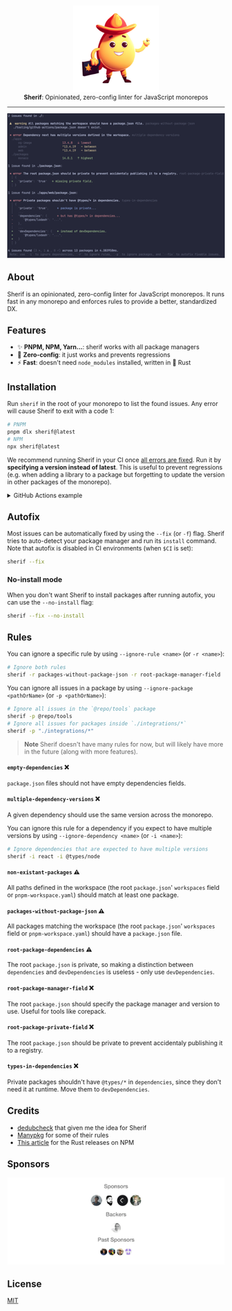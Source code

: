 <p align="center">
  <picture>
    <img alt="" height="200px" src="https://github.com/QuiiBz/sherif/blob/main/assets/logo.png" />
  </picture>
  <br />
  <b>Sherif</b>: Opinionated, zero-config linter for JavaScript monorepos
</p>

---

![Cover](https://github.com/QuiiBz/sherif/blob/main/assets/cover.png)

## About

Sherif is an opinionated, zero-config linter for JavaScript monorepos. It runs fast in any monorepo and enforces rules to provide a better, standardized DX.

## Features

- ✨ **PNPM, NPM, Yarn...**: sherif works with all package managers
- 🔎 **Zero-config**: it just works and prevents regressions
- ⚡ **Fast**: doesn't need `node_modules` installed, written in 🦀 Rust

## Installation

Run `sherif` in the root of your monorepo to list the found issues. Any error will cause Sherif to exit with a code 1:

```bash
# PNPM
pnpm dlx sherif@latest
# NPM
npx sherif@latest
```

We recommend running Sherif in your CI once [all errors are fixed](#autofix). Run it by **specifying a version instead of latest**. This is useful to prevent regressions (e.g. when adding a library to a package but forgetting to update the version in other packages of the monorepo).

<details>

<summary>GitHub Actions example</summary>

```yaml
name: Sherif
on:
  pull_request:
jobs:
  check:
    name: Run Sherif
    runs-on: ubuntu-22.04
    steps:
      - name: Checkout
        uses: actions/checkout@v4
      - uses: actions/setup-node@v3
        with:
          node-version: 20
      - run: npx sherif@0.9.0
```

</details>

## Autofix

Most issues can be automatically fixed by using the `--fix` (or `-f`) flag. Sherif tries to auto-detect your package manager and run its `install` command. Note that autofix is disabled in CI environments (when `$CI` is set):

```bash
sherif --fix
```

### No-install mode

When you don't want Sherif to install packages after running autofix, you can use the `--no-install` flag: 

```bash
sherif --fix --no-install
```

## Rules

You can ignore a specific rule by using `--ignore-rule <name>` (or `-r <name>`):

```bash
# Ignore both rules
sherif -r packages-without-package-json -r root-package-manager-field
```

You can ignore all issues in a package by using `--ignore-package <pathOrName>` (or `-p <pathOrName>`):

```bash
# Ignore all issues in the `@repo/tools` package
sherif -p @repo/tools
# Ignore all issues for packages inside `./integrations/*`
sherif -p "./integrations/*"
```

> **Note**
> Sherif doesn't have many rules for now, but will likely have more in the future (along with more features).

#### `empty-dependencies` ❌

`package.json` files should not have empty dependencies fields.

#### `multiple-dependency-versions` ❌

A given dependency should use the same version across the monorepo.

You can ignore this rule for a dependency if you expect to have multiple versions by using `--ignore-dependency <name>` (or `-i <name>`):

```bash
# Ignore dependencies that are expected to have multiple versions
sherif -i react -i @types/node
```

#### `non-existant-packages` ⚠️

All paths defined in the workspace (the root `package.json`' `workspaces` field or `pnpm-workspace.yaml`) should match at least one package.

#### `packages-without-package-json` ⚠️

All packages matching the workspace (the root `package.json`' `workspaces` field or `pnpm-workspace.yaml`) should have a `package.json` file.

#### `root-package-dependencies` ⚠️

The root `package.json` is private, so making a distinction between `dependencies` and `devDependencies` is useless - only use `devDependencies`.

#### `root-package-manager-field` ❌

The root `package.json` should specify the package manager and version to use. Useful for tools like corepack.

#### `root-package-private-field` ❌

The root `package.json` should be private to prevent accidentaly publishing it to a registry.

#### `types-in-dependencies` ❌

Private packages shouldn't have `@types/*` in `dependencies`, since they don't need it at runtime. Move them to `devDependencies`.

## Credits

- [dedubcheck](https://github.com/innovatrics/dedubcheck) that given me the idea for Sherif
- [Manypkg](https://github.com/Thinkmill/manypkg) for some of their rules
- [This article](https://blog.orhun.dev/packaging-rust-for-npm/) for the Rust releases on NPM

## Sponsors

![Sponsors](https://github.com/QuiiBz/dotfiles/blob/main/sponsors.png?raw=true)

## License

[MIT](./LICENSE)

